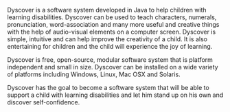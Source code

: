 Dyscover is a software system developed in Java to help children with learning disabilities. Dyscover can be used to teach characters, numerals, pronunciation, word-association and many more useful and creative things with the help of audio-visual elements on a computer screen. Dyscover is simple, intuitive and can help improve the creativity of a child. It is also entertaining for children and the child will experience the joy of learning.

Dyscover is free, open-source, modular software system that is platform independent and small in size. Dyscover can be installed on a wide variety of platforms including Windows, Linux, Mac OSX and Solaris.

Dyscover has the goal to become a software system that will be able to support a child with learning disabilities and let him stand up on his own and discover self-confidence.